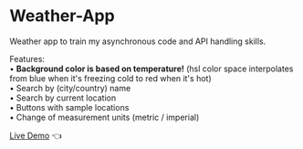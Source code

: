 # Weather-App

Weather app to train my asynchronous code and API handling skills.

Features:<br>
• <b>Background color is based on temperature!</b> (hsl color space interpolates from blue when it's freezing cold to red when it's hot)<br>
• Search by (city/country) name<br>
• Search by current location<br>
• Buttons with sample locations<br>
• Change of measurement units (metric / imperial)<br>

[Live Demo](https://mariuszciaston.github.io/Weather-App/) :point_left:
